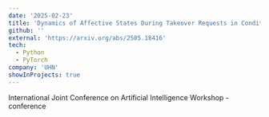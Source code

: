 ```yaml
---
date: '2025-02-23'
title: 'Dynamics of Affective States During Takeover Requests in Conditionally Automated Driving Among Older Adults with and without Cognitive Impairment'
github: ''
external: 'https://arxiv.org/abs/2505.18416'
tech:
  - Python
  - PyTorch
company: 'UHN'
showInProjects: true
---
```


International Joint Conference on Artificial Intelligence Workshop - conference
